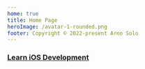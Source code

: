 ```yaml
---
home: true
title: Home Page
heroImage: /avatar-1-rounded.png
footer: Copyright © 2022-present Arno Solo
---
```


### [Learn iOS Development](https://arnosolo.github.io/learn-ios-development)
